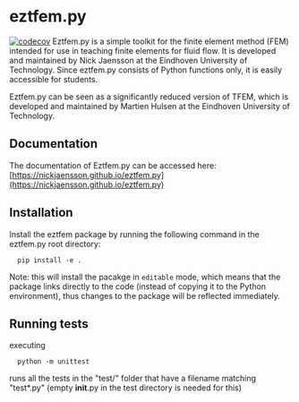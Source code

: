 # eztfem.py
[![codecov](https://codecov.io/gh/nickjaensson/eztfem.py/branch/main/graph/badge.svg)](https://codecov.io/gh/nickjaensson/eztfem.py)
Eztfem.py is a simple toolkit for 
the finite element method (FEM) intended for use  in teaching finite elements 
for fluid flow. It is developed and maintained by Nick Jaensson at the Eindhoven 
University of Technology. Since eztfem.py consists of Python functions only, 
it is easily accessible for students.

Eztfem.py can be seen as a significantly reduced version of TFEM, which is 
developed and maintained by Martien Hulsen at the Eindhoven University of 
Technology. 

## Documentation
The documentation of Eztfem.py can be accessed here: 
[https://nickjaensson.github.io/eztfem.py](https://nickjaensson.github.io/eztfem.py)

## Installation
Install the eztfem package by running the following command in the eztfem.py
root directory:
```
  pip install -e .
```
Note: this will install the pacakge in `editable` mode, which means that the
package links directly to the code (instead of copying it to the Python 
environment), thus changes to the package will be reflected immediately.

## Running tests
executing 
```
  python -m unittest
```
runs all the tests in the "test/" folder that
have a filename matching "test*.py" (empty __init__.py in the test directory
is needed for this)


<!-- 
## Building documentation
From the sphinx folder, run the following command 
```
sphinx-build -b html ./source PATH_TO_HTML_BUILDDIR
```

## Steps for translating a Matlab loop:
* Copy the Matlab code to the Python file
* Translate to Python *as literal as possible*:
  - let indices run from range(1,n+1)
  - fix notation for loop
  - () to [], but use the same index values
  - remove end at the end of loops
  - remove ;
* Now add -1 to all indices into arrays and vectors A[i] becomes A[i-1]
* The code should run now
* Now replace the loops with the standard Python notation range(n) and add +1 
to all loop variables
* DONE!

## Checking for unfilled values using zeros
- In EZTFEM (e.g., in mesh_merge.m), sometimes an array filled with zeros is 
created which is supposed to hold node numbers. A check is performed to see if 
the value equals zero to see if a node has been added already. Care should be 
taken when translating this code to Python, since a node can have number zero, 
thus it might errounously think that no node was added! Where possible, it
is best to initialize arrays like this to -1 (and the modify the checks 
acoordingly)

## Neglecting output of a function
When assigning the output of a function to a single variable, in Python that
variable will be a tuple containing all output of the function:

def func():
    return a, b

aa = func() # aa will be a tuple containing both a and b
aa, _ = func() # only get the argument a from the function


In Matlab is only takes the value of the first variable being returned:

function [a,b] = func()

aa = func % aa will only contain the value of a
[aa,~] = func % same as the line above (but clearer)
 -->
